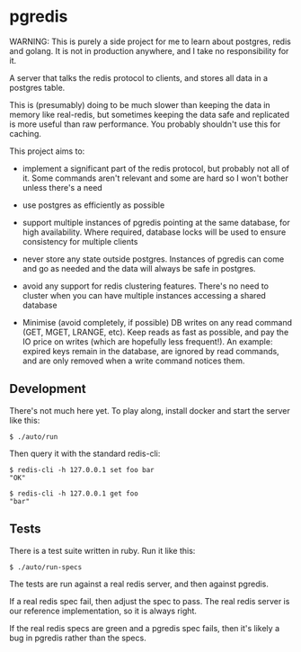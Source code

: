 # pgredis

WARNING: This is purely a side project for me to learn about postgres, redis
and golang.  It is not in production anywhere, and I take no responsibility for
it.

A server that talks the redis protocol to clients, and stores all data in a
postgres table.

This is (presumably) doing to be much slower than keeping the data in memory
like real-redis, but sometimes keeping the data safe and replicated is more
useful than raw performance. You probably shouldn't use this for caching.

This project aims to:

* implement a significant part of the redis protocol, but probably not all of
  it. Some commands aren't relevant and some are hard so I won't bother unless
  there's a need

* use postgres as efficiently as possible

* support multiple instances of pgredis pointing at the same database, for high
  availability. Where required, database locks will be used to ensure
  consistency for multiple clients

* never store any state outside postgres. Instances of pgredis can come and go
  as needed and the data will always be safe in postgres.

* avoid any support for redis clustering features. There's no need to cluster
  when you can have multiple instances accessing a shared database

* Minimise (avoid completely, if possible) DB writes on any read command (GET,
  MGET, LRANGE, etc). Keep reads as fast as possible, and pay the IO price on
  writes (which are hopefully less frequent!). An example: expired keys remain in
  the database, are ignored by read commands, and are only removed when a write
  command notices them.

## Development

There's not much here yet. To play along, install docker and start the server
like this:

    $ ./auto/run

Then query it with the standard redis-cli:

    $ redis-cli -h 127.0.0.1 set foo bar
    "OK"

    $ redis-cli -h 127.0.0.1 get foo
    "bar"

## Tests

There is a test suite written in ruby. Run it like this:

    $ ./auto/run-specs

The tests are run against a real redis server, and then against pgredis.

If a real redis spec fail, then adjust the spec to pass. The real redis server
is our reference implementation, so it is always right.

If the real redis specs are green and a pgredis spec fails, then it's likely a
bug in pgredis rather than the specs.
